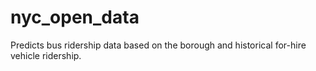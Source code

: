 # nyc_open_data
Predicts bus ridership data based on the borough and historical for-hire vehicle ridership.
